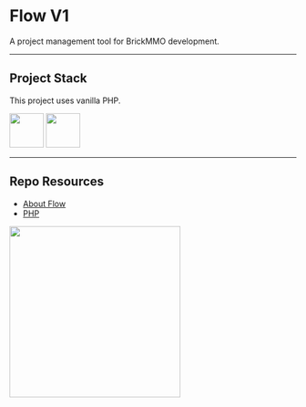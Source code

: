 # Flow V1

A project management tool for BrickMMO development. 

---

## Project Stack

This project uses vanilla PHP.

<img src="https://console.codeadam.ca/api/image/php" width="60"> <img src="https://console.codeadam.ca/api/image/mysql" width="60">

---

## Repo Resources

- [About Flow]([https://tasks.brickmmo.ca](https://brickmmo.github.io/flow-about/))
- [PHP](https://php.net)

<a href="https://brickmmo.com">
<img src="https://brickmmo.com/images/brickmmo-logo-horizontal.jpg" width="300">
</a>
